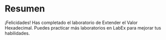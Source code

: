 # Resumen

¡Felicidades! Has completado el laboratorio de Extender el Valor Hexadecimal. Puedes practicar más laboratorios en LabEx para mejorar tus habilidades.
